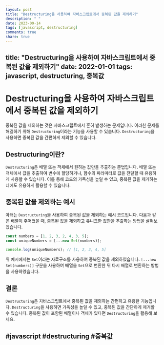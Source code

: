 ```yaml
---
layout: post
title: "Destructuring을 사용하여 자바스크립트에서 중복된 값을 제외하기"
description: " "
date: 2023-09-14
tags: [javascript, destructuring]
comments: true
share: true
---
```

title: "Destructuring을 사용하여 자바스크립트에서 중복된 값을 제외하기"
date: 2022-01-01
tags: javascript, destructuring, 중복값
---

# Destructuring을 사용하여 자바스크립트에서 중복된 값을 제외하기

중복된 값을 제외하는 것은 자바스크립트에서 흔히 발생하는 문제입니다. 이러한 문제를 해결하기 위해 `Destructuring`이라는 기능을 사용할 수 있습니다. `Destructuring`을 사용하면 중복된 값을 간편하게 제외할 수 있습니다.

## Destructuring이란?

`Destructuring`은 배열 또는 객체에서 원하는 값만을 추출하는 문법입니다. 배열 또는 객체에서 값을 추출하여 변수에 할당하거나, 함수의 파라미터로 값을 전달할 때 유용하게 사용할 수 있습니다. 이를 통해 코드의 가독성을 높일 수 있고, 중복된 값을 제거하는 데에도 유용하게 활용할 수 있습니다.

## 중복된 값을 제외하는 예시

아래는 `Destructuring`을 사용하여 중복된 값을 제외하는 예시 코드입니다. 다음과 같은 배열이 주어졌을 때, 중복된 값을 제외하고 유니크한 값만을 추출하는 방법을 살펴보겠습니다.

```javascript
const numbers = [1, 2, 3, 2, 4, 3, 5];
const uniqueNumbers = [...new Set(numbers)];

console.log(uniqueNumbers); // [1, 2, 3, 4, 5]
```

위 예시에서는 `Set`이라는 자료구조를 사용하여 중복된 값을 제외하였습니다. `[...new Set(numbers)]` 구문을 사용하여 배열을 `Set`으로 변환한 뒤 다시 배열로 변환하는 방법을 사용하였습니다.

## 결론

`Destructuring`은 자바스크립트에서 중복된 값을 제외하는 간편하고 유용한 기능입니다. `Destructuring`을 사용하면 가독성을 높일 수 있고, 중복된 값을 간단하게 제거할 수 있습니다. 중복된 값이 포함된 배열이나 객체가 있다면 `Destructuring`을 활용해 보세요.

## #javascript #destructuring #중복값